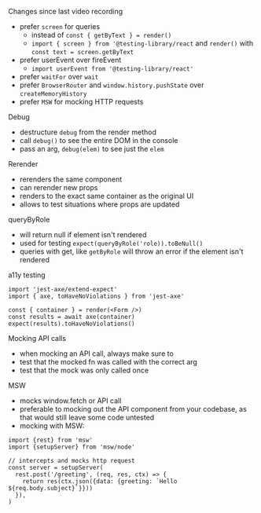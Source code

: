 Changes since last video recording

- prefer `screen` for queries
  - instead of `const { getByText } = render()`
  - `import { screen } from '@testing-library/react` and `render()` with
    `const text = screen.getByText`
- prefer userEvent over fireEvent
  - `import userEvent from '@testing-library/react'`
- prefer `waitFor` over `wait`
- prefer `BrowserRouter` and `window.history.pushState` over
  `createMemoryHistory`
- prefer `MSW` for mocking HTTP requests

Debug

- destructure `debug` from the render method
- call `debug()` to see the entire DOM in the console
- pass an arg, `debug(elem)` to see just the `elem`

Rerender

- rerenders the same component
- can rerender new props
- renders to the exact same container as the original UI
- allows to test situations where props are updated

queryByRole

- will return null if element isn't rendered
- used for testing `expect(queryByRole('role)).toBeNull()`
- queries with get, like `getByRole` will throw an error if the element isn't
  rendered

a11y testing

```
import 'jest-axe/extend-expect'
import { axe, toHaveNoViolations } from 'jest-axe'

const { container } = render(<Form />)
const results = await axe(container)
expect(results).toHaveNoViolations()
```

Mocking API calls

- when mocking an API call, always make sure to
- test that the mocked fn was called with the correct arg
- test that the mock was only called once

MSW

- mocks window.fetch or API call
- preferable to mocking out the API component from your codebase, as that would
  still leave some code untested
- mocking with MSW:

```
import {rest} from 'msw'
import {setupServer} from 'msw/node'

// intercepts and mocks http request
const server = setupServer(
  rest.post('/greeting', (req, res, ctx) => {
    return res(ctx.json({data: {greeting: `Hello ${req.body.subject}`}}))
  }),
)
```
